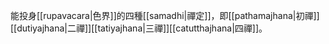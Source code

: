 能投身[[rupavacara|色界]]的四種[[samadhi|禪定]]，即[[pathamajhana|初禪]][[dutiyajhana|二禪]][[tatiyajhana|三禪]][[catutthajhana|四禪]]。